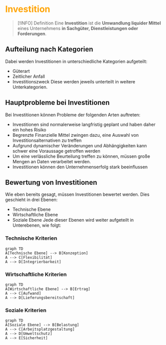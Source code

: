 # <font color = "orange">Investition</font>
>[!INFO] Definition
>Eine **Investition** ist die **Umwandlung liquider Mittel** eines Unternehmens **in Sachgüter, Dienstleistungen oder Forderungen**.

## Aufteilung nach Kategorien
Dabei werden Investitionen in unterschiedliche Kategorien aufgeteilt:
- Güterart
- Zeitlicher Anfall
- Investitionszweck
Diese werden jeweils unterteilt in weitere Unterkategorien.

## Hauptprobleme bei Investitionen
Bei Investitionen können Probleme der folgenden Arten auftreten:
- Investitionen sind normalerweise langfristig geplant und haben daher ein hohes Risiko
- Begrenzte Finanzielle Mittel zwingen dazu, eine Auswahl von Investitionsalternativen zu treffen
- Aufgrund dynamischer Veränderungen und Abhängigkeiten kann schwer eine Voraussage getroffen werden
- Um eine verlässliche Beurteilung treffen zu können, müssen große Mengen an Daten verarbeitet werden.
- Investitionen können den Unternehmenserfolg stark beeinflussen

## Bewertung von Investitionen
Wie eben bereits gesagt, müssen Investitionen bewertet werden. Dies geschieht in drei Ebenen:
- Technische Ebene
- Wirtschaftliche Ebene
- Soziale Ebene
Jede dieser Ebenen wird weiter aufgeteilt in Unterebenen, wie folgt:
### Technische Kriterien
```mermaid
graph TD
A[Technische Ebene] --> B[Konzeption]
A --> C[Flexibilität]
A --> D[Integrierbarkeit]
```

### Wirtschaftliche Kriterien
```mermaid
graph TD
A[Wirtschaftliche Ebene] --> B[Ertrag]
A --> C[Aufwand]
A --> D[Lieferungsbereitschaft]
```

### Soziale Kriterien
```mermaid
graph TD
A[Soziale Ebene] --> B[Belastung]
A --> C[Arbeitsplatzgestaltung]
A --> D[Umweltschutz]
A --> E[Sicherheit]
```
